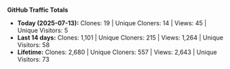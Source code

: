 
**GitHub Traffic Totals**

- **Today (2025-07-13):** Clones: 19 | Unique Cloners: 14 | Views: 45 | Unique Visitors: 5
- **Last 14 days:** Clones: 1,101 | Unique Cloners: 215 | Views: 1,264 | Unique Visitors: 58
- **Lifetime:** Clones: 2,680 | Unique Cloners: 557 | Views: 2,643 | Unique Visitors: 73
